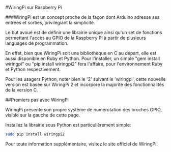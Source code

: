 <!--
---
name: WiringPi
class: interface
type: pinout
page_url: wiringpi
github: https://github.com/WiringPi/WiringPi2-Python
url: http://wiringpi.com
pin:
  '3':
    name: WiringPi 8
  '5':
    name: WiringPi 9
  '7':
    name: WiringPi 7
  '8':
    name: WiringPi 15
  '10':
    name: WiringPi 16
  '11':
    name: WiringPi 0
  '12':
    name: WiringPi 1
  '13':
    name: WiringPi 2
  '15':
    name: WiringPi 3
  '16':
    name: WiringPi 4
  '18':
    name: WiringPi 5
  '19':
    name: WiringPi 12
  '21':
    name: WiringPi 13
  '22':
    name: WiringPi 6
  '23':
    name: WiringPi 14
  '24':
    name: WiringPi 10
  '26':
    name: WiringPi 11
  '29':
    name: WiringPi 21
  '31':
    name: WiringPi 22
  '32':
    name: WiringPi 26
  '33':
    name: WiringPi 23
  '35':
    name: WiringPi 24
  '36':
    name: WiringPi 27
  '37':
    name: WiringPi 25
  '38':
    name: WiringPi 28
  '40':
    name: WiringPi 29
-->
#WiringPi sur Raspberry Pi

###WiringPi est un concept proche de la façon dont Arduino adresse ses entrées et sorties, privilégiant la simplicité.

Le but avoué est de définir une librairie unique ainsi qu'un set de fonctions permettant l'accès au GPIO de la Raspberry Pi à partir de plusieurs languages de programmation.

En effet, bien que WiringPi soit une bibliothèque en C au départ, elle est aussi disponible en Ruby et Python. Pour l'installer, un simple "gem install wiringpi" ou "pip install wiringpi2" fera l'affaire, pour l'environnement Ruby et Python respectivement.

Pour les usagers Python, noter bien le '2' suivant le 'wiringpi', cette nouvelle version est basée sur WiringPi 2 et incorpore la majorité des fonctionnalités de la version C.

##Premiers pas avec WiringPi

WiringPi présente son propre système de numérotation des broches GPIO, visible sur la gauche de cette page.

Installez la librairie sous Python est particulièrement simple:

```bash
sudo pip install wiringpi2
```

Pour toute information supplémentaire, visitez le site officiel de WiringPi!
